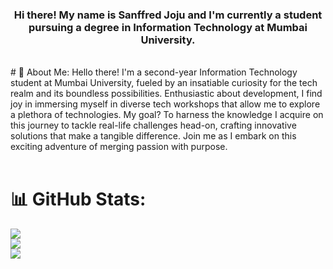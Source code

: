 <h3 align = "center">Hi there! My name is Sanffred Joju and I'm
currently a student pursuing a degree in Information Technology at
Mumbai University.</h3>
<br>
# 💫 About Me:
Hello there! I'm a second-year Information Technology student at Mumbai University, fueled by an insatiable curiosity for the tech realm and its boundless possibilities. Enthusiastic about development, I find joy in immersing myself in diverse tech workshops that allow me to explore a plethora of technologies. My goal? To harness the knowledge I acquire on this journey to tackle real-life challenges head-on, crafting innovative solutions that make a tangible difference. Join me as I embark on this exciting adventure of merging passion with purpose.
<br>
<br>

# 📊 GitHub Stats:
![](https://github-readme-stats.vercel.app/api?username=Sanffred&theme=dark&hide_border=false&include_all_commits=true&count_private=true)<br/>
![](https://github-readme-streak-stats.herokuapp.com/?user=Sanffred&theme=dark&hide_border=false)<br/>
![](https://github-readme-stats.vercel.app/api/top-langs/?username=Sanffred&theme=dark&hide_border=false&include_all_commits=true&count_private=true&layout=compact)

